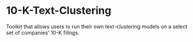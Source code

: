 # 10-K-Text-Clustering
Toolkit that allows users to run their own text-clustering models on a select set of companies' 10-K filings.
